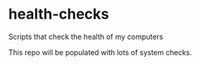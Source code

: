 # health-checks
Scripts that check the health of my computers

This repo will be populated with lots of system checks.